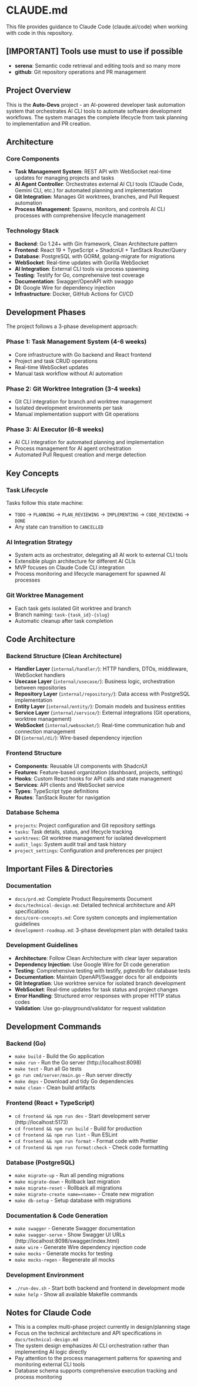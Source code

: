 # CLAUDE.md

This file provides guidance to Claude Code (claude.ai/code) when working with code in this repository.

## [IMPORTANT] Tools use must to use if possible

- **serena**: Semantic code retrieval and editing tools and so many more
- **github**: Git repository operations and PR management

## Project Overview

This is the **Auto-Devs** project - an AI-powered developer task automation system that orchestrates AI CLI tools to automate software development workflows. The system manages the complete lifecycle from task planning to implementation and PR creation.

## Architecture

### Core Components

- **Task Management System**: REST API with WebSocket real-time updates for managing projects and tasks
- **AI Agent Controller**: Orchestrates external AI CLI tools (Claude Code, Gemini CLI, etc.) for automated planning and implementation
- **Git Integration**: Manages Git worktrees, branches, and Pull Request automation
- **Process Management**: Spawns, monitors, and controls AI CLI processes with comprehensive lifecycle management

### Technology Stack

- **Backend**: Go 1.24+ with Gin framework, Clean Architecture pattern
- **Frontend**: React 19 + TypeScript + ShadcnUI + TanStack Router/Query
- **Database**: PostgreSQL with GORM, golang-migrate for migrations
- **WebSocket**: Real-time updates with Gorilla WebSocket
- **AI Integration**: External CLI tools via process spawning
- **Testing**: Testify for Go, comprehensive test coverage
- **Documentation**: Swagger/OpenAPI with swaggo
- **DI**: Google Wire for dependency injection
- **Infrastructure**: Docker, GitHub Actions for CI/CD

## Development Phases

The project follows a 3-phase development approach:

### Phase 1: Task Management System (4-6 weeks)

- Core infrastructure with Go backend and React frontend
- Project and task CRUD operations
- Real-time WebSocket updates
- Manual task workflow without AI automation

### Phase 2: Git Worktree Integration (3-4 weeks)

- Git CLI integration for branch and worktree management
- Isolated development environments per task
- Manual implementation support with Git operations

### Phase 3: AI Executor (6-8 weeks)

- AI CLI integration for automated planning and implementation
- Process management for AI agent orchestration
- Automated Pull Request creation and merge detection

## Key Concepts

### Task Lifecycle

Tasks follow this state machine:

- `TODO` → `PLANNING` → `PLAN_REVIEWING` → `IMPLEMENTING` → `CODE_REVIEWING` → `DONE`
- Any state can transition to `CANCELLED`

### AI Integration Strategy

- System acts as orchestrator, delegating all AI work to external CLI tools
- Extensible plugin architecture for different AI CLIs
- MVP focuses on Claude Code CLI integration
- Process monitoring and lifecycle management for spawned AI processes

### Git Worktree Management

- Each task gets isolated Git worktree and branch
- Branch naming: `task-{task_id}-{slug}`
- Automatic cleanup after task completion

## Code Architecture

### Backend Structure (Clean Architecture)

- **Handler Layer** (`internal/handler/`): HTTP handlers, DTOs, middleware, WebSocket handlers
- **Usecase Layer** (`internal/usecase/`): Business logic, orchestration between repositories
- **Repository Layer** (`internal/repository/`): Data access with PostgreSQL implementation
- **Entity Layer** (`internal/entity/`): Domain models and business entities
- **Service Layer** (`internal/service/`): External integrations (Git operations, worktree management)
- **WebSocket** (`internal/websocket/`): Real-time communication hub and connection management
- **DI** (`internal/di/`): Wire-based dependency injection

### Frontend Structure

- **Components**: Reusable UI components with ShadcnUI
- **Features**: Feature-based organization (dashboard, projects, settings)
- **Hooks**: Custom React hooks for API calls and state management
- **Services**: API clients and WebSocket service
- **Types**: TypeScript type definitions
- **Routes**: TanStack Router for navigation

### Database Schema

- `projects`: Project configuration and Git repository settings
- `tasks`: Task details, status, and lifecycle tracking
- `worktrees`: Git worktree management for isolated development
- `audit_logs`: System audit trail and task history
- `project_settings`: Configuration and preferences per project

## Important Files & Directories

### Documentation

- `docs/prd.md`: Complete Product Requirements Document
- `docs/technical-design.md`: Detailed technical architecture and API specifications
- `docs/core-concepts.md`: Core system concepts and implementation guidelines
- `development-roadmap.md`: 3-phase development plan with detailed tasks

### Development Guidelines

- **Architecture**: Follow Clean Architecture with clear layer separation
- **Dependency Injection**: Use Google Wire for DI code generation
- **Testing**: Comprehensive testing with testify, pgtestdb for database tests
- **Documentation**: Maintain OpenAPI/Swagger docs for all endpoints
- **Git Integration**: Use worktree service for isolated branch development
- **WebSocket**: Real-time updates for task status and project changes
- **Error Handling**: Structured error responses with proper HTTP status codes
- **Validation**: Use go-playground/validator for request validation

## Development Commands

### Backend (Go)

- `make build` - Build the Go application
- `make run` - Run the Go server (http://localhost:8098)
- `make test` - Run all Go tests
- `go run cmd/server/main.go` - Run server directly
- `make deps` - Download and tidy Go dependencies
- `make clean` - Clean build artifacts

### Frontend (React + TypeScript)

- `cd frontend && npm run dev` - Start development server (http://localhost:5173)
- `cd frontend && npm run build` - Build for production
- `cd frontend && npm run lint` - Run ESLint
- `cd frontend && npm run format` - Format code with Prettier
- `cd frontend && npm run format:check` - Check code formatting

### Database (PostgreSQL)

- `make migrate-up` - Run all pending migrations
- `make migrate-down` - Rollback last migration
- `make migrate-reset` - Rollback all migrations
- `make migrate-create name=<name>` - Create new migration
- `make db-setup` - Setup database with migrations

### Documentation & Code Generation

- `make swagger` - Generate Swagger documentation
- `make swagger-serve` - Show Swagger UI URLs (http://localhost:8098/swagger/index.html)
- `make wire` - Generate Wire dependency injection code
- `make mocks` - Generate mocks for testing
- `make mocks-regen` - Regenerate all mocks

### Development Environment

- `./run-dev.sh` - Start both backend and frontend in development mode
- `make help` - Show all available Makefile commands

## Notes for Claude Code

- This is a complex multi-phase project currently in design/planning stage
- Focus on the technical architecture and API specifications in `docs/technical-design.md`
- The system design emphasizes AI CLI orchestration rather than implementing AI logic directly
- Pay attention to the process management patterns for spawning and monitoring external CLI tools
- Database schema supports comprehensive execution tracking and process monitoring
